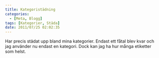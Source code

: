 ```yaml
---
title: Kategoristädning
categories:
  - [Meta, Blogg]
tags: [Kategorier, Städa]
date: 2011/07/25 02:02:35
---
```

Har precis städat upp bland mina kategorier. Endast ett fåtal blev kvar och jag använder nu endast en kategori. Dock kan jag ha hur många etiketter som helst.
